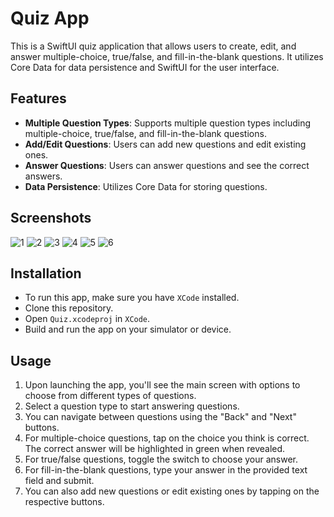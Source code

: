 # Quiz App

This is a SwiftUI quiz application that allows users to create, edit, and answer multiple-choice, true/false, and fill-in-the-blank questions. It utilizes Core Data for data persistence and SwiftUI for the user interface.

## Features

- **Multiple Question Types**: Supports multiple question types including multiple-choice, true/false, and fill-in-the-blank questions.
- **Add/Edit Questions**: Users can add new questions and edit existing ones.
- **Answer Questions**: Users can answer questions and see the correct answers.
- **Data Persistence**: Utilizes Core Data for storing questions.

## Screenshots

![1](https://github.com/k-akzw/Quiz/assets/114431999/47eb473c-18d5-4f8a-b0d7-521e173f1ed8)
![2](https://github.com/k-akzw/Quiz/assets/114431999/51cf1396-ce19-4fed-99e5-a8bb41020f84)
![3](https://github.com/k-akzw/Quiz/assets/114431999/00bdc1d4-10ed-443f-ae7f-0af40fa631e1)
![4](https://github.com/k-akzw/Quiz/assets/114431999/b6a0725c-2bfa-4b30-a866-e0700eb573d7)
![5](https://github.com/k-akzw/Quiz/assets/114431999/008bf459-12f2-4288-a17f-5e424893eebe)
![6](https://github.com/k-akzw/Quiz/assets/114431999/1a3a766c-b3df-450e-9f57-c686c172241f)

## Installation

- To run this app, make sure you have `XCode` installed.
- Clone this repository.
- Open `Quiz.xcodeproj` in `XCode`.
- Build and run the app on your simulator or device.

## Usage

1. Upon launching the app, you'll see the main screen with options to choose from different types of questions.
2. Select a question type to start answering questions.
3. You can navigate between questions using the "Back" and "Next" buttons.
4. For multiple-choice questions, tap on the choice you think is correct. The correct answer will be highlighted in green when revealed.
5. For true/false questions, toggle the switch to choose your answer.
6. For fill-in-the-blank questions, type your answer in the provided text field and submit.
7. You can also add new questions or edit existing ones by tapping on the respective buttons.
